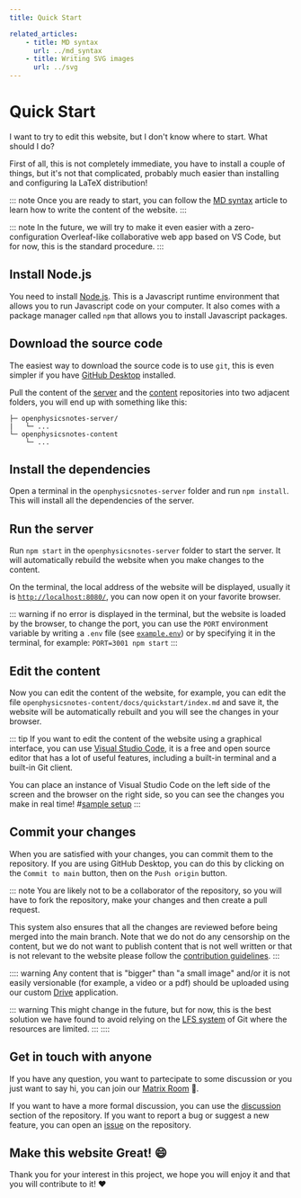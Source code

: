 ```yaml
---
title: Quick Start

related_articles:
    - title: MD syntax
      url: ../md_syntax
    - title: Writing SVG images
      url: ../svg
---
```


# Quick Start

I want to try to edit this website, but I don't know where to start. What should I do?

First of all, this is not completely immediate, you have to install a couple of things, but it's not that complicated, probably much easier than installing and configuring la LaTeX distribution!

::: note
Once you are ready to start, you can follow the [MD syntax](../md_syntax) article to learn how to write the content of the website.
:::

::: note
In the future, we will try to make it even easier with a zero-configuration Overleaf-like collaborative web app based on VS Code, but for now, this is the standard procedure.
:::

## Install Node.js

<!-- copilot -->
You need to install [Node.js](https://nodejs.org/en/). This is a Javascript runtime environment that allows you to run Javascript code on your computer. It also comes with a package manager called `npm` that allows you to install Javascript packages.

## Download the source code

The easiest way to download the source code is to use `git`, this is even simpler if you have [GitHub Desktop](https://desktop.github.com/) installed.

Pull the content of the [server](https://github.com/OpenPhysicsNotes/openphysicsnotes-server) and the [content](https://github.com/OpenPhysicsNotes/openphysicsnotes-content) repositories into two adjacent folders, you will end up with something like this:

```
├─ openphysicsnotes-server/
|   └─ ...
└─ openphysicsnotes-content
    └─ ...
```

## Install the dependencies

Open a terminal in the `openphysicsnotes-server` folder and run `npm install`. This will install all the dependencies of the server.

## Run the server

Run `npm start` in the `openphysicsnotes-server` folder to start the server. It will automatically rebuild the website when you make changes to the content.

On the terminal, the local address of the website will be displayed, usually it is [`http://localhost:8080/`](http://localhost:8080/), you can now open it on your favorite browser.

::: warning
if no error is displayed in the terminal, but the website is loaded by the browser, to change the port, you can use the `PORT` environment variable by writing a `.env` file (see [`example.env`](https://github.com/OpenPhysicsNotes/openphysicsnotes-server/blob/main/example.env)) or by specifying it in the terminal, for example: `PORT=3001 npm start`
:::

## Edit the content

Now you can edit the content of the website, for example, you can edit the file `openphysicsnotes-content/docs/quickstart/index.md` and save it, the website will be automatically rebuilt and you will see the changes in your browser.

::: tip
If you want to edit the content of the website using a graphical interface, you can use [Visual Studio Code](https://code.visualstudio.com/), it is a free and open source editor that has a lot of useful features, including a built-in terminal and a built-in Git client.

You can place an instance of Visual Studio Code on the left side of the screen and the browser on the right side, so you can see the changes you make in real time!
#[sample setup](./sample_setup.png)
:::


## Commit your changes

When you are satisfied with your changes, you can commit them to the repository. If you are using GitHub Desktop, you can do this by clicking on the `Commit to main` button, then on the `Push origin` button.

::: note
You are likely not to be a collaborator of the repository, so you will have to fork the repository, make your changes and then create a pull request.

This system also ensures that all the changes are reviewed before being merged into the main branch. Note that we do not do any censorship on the content, but we do not want to publish content that is not well written or that is not relevant to the website please follow the [contribution guidelines](../contributing).
:::

:::: warning
Any content that is "bigger" than "a small image" and/or it is not easily versionable (for example, a video or a pdf) should be uploaded using our custom [Drive](#) application.

::: warning
This might change in the future, but for now, this is the best solution we have found to avoid relying on the [LFS system](https://git-lfs.github.com/) of Git where the resources are limited.
:::
::::

## Get in touch with anyone

If you have any question, you want to partecipate to some discussion or you just want to say hi, you can join our [Matrix Room](https://matrix.to/#/#openphysicsnotes:matrix.org) :hugs:.

If you want to have a more formal discussion, you can use the [discussion](https://github.com/OpenPhysicsNotes/openphysicsnotes-content/discussions) section of the repository. If you want to report a bug or suggest a new feature, you can open an [issue](https://github.com/OpenPhysicsNotes/openphysicsnotes-content/issues) on the repository.

## Make this website Great! :smile:

Thank you for your interest in this project, we hope you will enjoy it and that you will contribute to it! :heart: